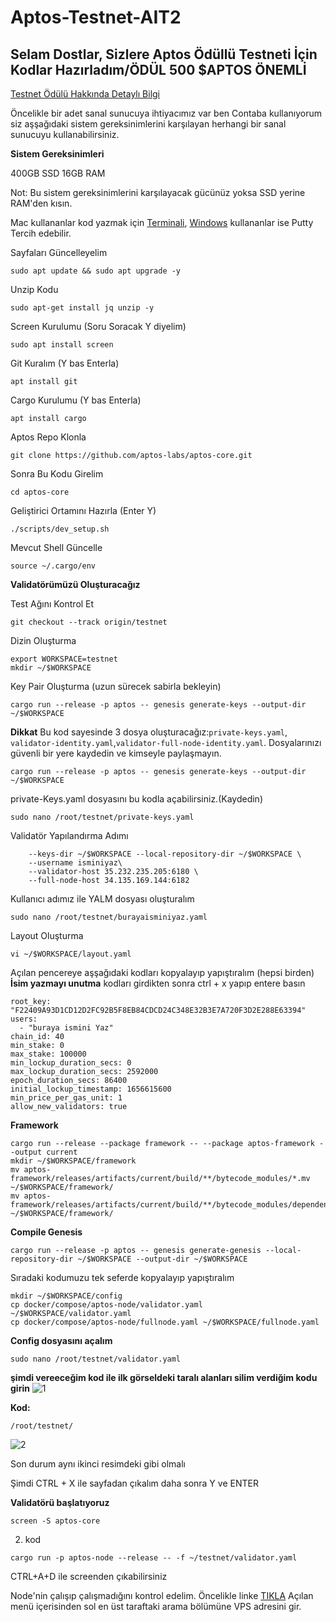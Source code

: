 # Aptos-Testnet-AIT2
## Selam Dostlar, Sizlere Aptos Ödüllü Testneti İçin Kodlar Hazırladım/ÖDÜL 500 $APTOS ÖNEMLİ

[Testnet Ödülü Hakkında Detaylı Bilgi]([url](https://twitter.com/Cryptoloss1/status/1542188448005718017?s=20&t=WuQXVvibYWtJiFfYG9zSAQ))

Öncelikle bir adet sanal sunucuya ihtiyacımız var ben Contaba kullanıyorum siz aşşağıdaki sistem gereksinimlerini karşılayan herhangi bir sanal sunucuyu kullanabilirsiniz.

**Sistem Gereksinimleri**

400GB SSD 16GB RAM

Not: Bu sistem gereksinimlerini karşılayacak gücünüz yoksa SSD yerine RAM'den kısın.

Mac kullananlar kod yazmak için [Terminali](https://forum.rues.info/index.php?threads/mac-bilgisayardan-node-kurulumu.1535/#post-7152), [Windows](https://forum.rues.info/index.php?threads/putty-nedir-nasil-kullanilir.1829/) kullananlar ise Putty Tercih edebilir.

Sayfaları Güncelleyelim

`sudo apt update && sudo apt upgrade -y`

Unzip Kodu

`sudo apt-get install jq unzip -y`

Screen Kurulumu (Soru Soracak Y diyelim)

`sudo apt install screen`

Git Kuralım (Y bas Enterla)

`apt install git`

Cargo Kurulumu (Y bas Enterla)

`apt install cargo`

Aptos Repo Klonla

`git clone https://github.com/aptos-labs/aptos-core.git`

Sonra Bu Kodu Girelim

`cd aptos-core`

Geliştirici Ortamını Hazırla (Enter Y)

`./scripts/dev_setup.sh`

Mevcut Shell Güncelle

`source ~/.cargo/env`

**Validatörümüzü Oluşturacağız**

Test Ağını Kontrol Et

`git checkout --track origin/testnet`

Dizin Oluşturma

```
export WORKSPACE=testnet
mkdir ~/$WORKSPACE
```
   
Key Pair Oluşturma (uzun sürecek sabirla bekleyin)

`cargo run --release -p aptos -- genesis generate-keys --output-dir ~/$WORKSPACE`

**Dikkat**
Bu kod sayesinde 3 dosya oluşturacağız:`private-keys.yaml`, `validator-identity.yaml`,`validator-full-node-identity.yaml`. Dosyalarınızı güvenli bir yere kaydedin ve kimseyle paylaşmayın.

`cargo run --release -p aptos -- genesis generate-keys --output-dir ~/$WORKSPACE`

private-Keys.yaml dosyasını bu kodla açabilirsiniz.(Kaydedin)

`sudo nano /root/testnet/private-keys.yaml`

Validatör Yapılandırma Adımı

```cargo run --release -p aptos -- genesis set-validator-configuration \
    --keys-dir ~/$WORKSPACE --local-repository-dir ~/$WORKSPACE \
    --username isminiyaz\
    --validator-host 35.232.235.205:6180 \
    --full-node-host 34.135.169.144:6182
```
Kullanıcı adımız ile YALM dosyası oluşturalım

`sudo nano /root/testnet/burayaisminiyaz.yaml`

Layout Oluşturma

`vi ~/$WORKSPACE/layout.yaml`

Açılan pencereye aşşağıdaki kodları kopyalayıp yapıştıralım (hepsi birden) **İsim yazmayı unutma** 
kodları girdikten sonra ctrl + x yapıp entere basın

```---
root_key: "F22409A93D1CD12D2FC92B5F8EB84CDCD24C348E32B3E7A720F3D2E288E63394"
users:
  - "buraya ismini Yaz"
chain_id: 40
min_stake: 0
max_stake: 100000
min_lockup_duration_secs: 0
max_lockup_duration_secs: 2592000
epoch_duration_secs: 86400
initial_lockup_timestamp: 1656615600
min_price_per_gas_unit: 1
allow_new_validators: true
```
**Framework**
```
cargo run --release --package framework -- --package aptos-framework --output current
mkdir ~/$WORKSPACE/framework
mv aptos-framework/releases/artifacts/current/build/**/bytecode_modules/*.mv ~/$WORKSPACE/framework/
mv aptos-framework/releases/artifacts/current/build/**/bytecode_modules/dependencies/**/*.mv ~/$WORKSPACE/framework/
```
**Compile Genesis**

`cargo run --release -p aptos -- genesis generate-genesis --local-repository-dir ~/$WORKSPACE --output-dir ~/$WORKSPACE`

Sıradaki kodumuzu tek seferde kopyalayıp yapıştıralım
```
mkdir ~/$WORKSPACE/config
cp docker/compose/aptos-node/validator.yaml ~/$WORKSPACE/validator.yaml
cp docker/compose/aptos-node/fullnode.yaml ~/$WORKSPACE/fullnode.yaml
```

**Config dosyasını açalım**

`sudo nano /root/testnet/validator.yaml`

__şimdi vereeceğim kod ile ilk görseldeki taralı alanları silim verdiğim kodu girin__
![1](https://user-images.githubusercontent.com/98783018/176990094-40835cab-da07-46b7-a9c6-397e401446a0.png)

**Kod:**

`/root/testnet/`

![2](https://user-images.githubusercontent.com/98783018/176990137-deb77367-6ee6-4bda-9305-64673cd18185.png)

Son durum aynı ikinci resimdeki gibi olmalı

Şimdi CTRL + X ile sayfadan çıkalım daha sonra Y ve ENTER

**Validatörü başlatıyoruz**

`screen -S aptos-core`

2. kod

`cargo run -p aptos-node --release -- -f ~/testnet/validator.yaml`

CTRL+A+D ile screenden çıkabilirsiniz

Node'nin çalışıp çalışmadığını kontrol edelim. Öncelikle linke [TIKLA](https://aptos-node.info/)
Açılan menü içerisinden sol en üst taraftaki arama bölümüne VPS adresini gir.


